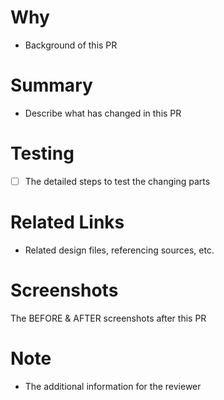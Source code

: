 # Why
- Background of this PR

# Summary
- Describe what has changed in this PR

# Testing
- [ ] The detailed steps to test the changing parts

# Related Links
- Related design files, referencing sources, etc.

# Screenshots
The BEFORE & AFTER screenshots after this PR

# Note
- The additional information for the reviewer
